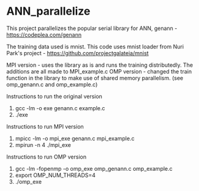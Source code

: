 # ANN_parallelize
This project parallelizes the popular serial library for ANN, genann - https://codeplea.com/genann

The training data used is mnist. This code uses mnist loader from Nuri Park's project - https://github.com/projectgalateia/mnist

MPI version - uses the library as is and runs the training distributedly. The additions are all made to MPI_example.c
OMP version - changed the train function in the library to make use of shared memory parallelism. (see omp_genann.c and omp_example.c)

Instructions to run the original version

  1. gcc -lm -o exe genann.c example.c
  2. ./exe

Instructions to run MPI version

  1. mpicc -lm -o mpi_exe genann.c mpi_example.c
  2. mpirun -n 4 ./mpi_exe

Instructions to run OMP version

  1. gcc -lm -fopenmp -o omp_exe omp_genann.c omp_example.c
  2. export OMP_NUM_THREADS=4
  3. ./omp_exe

